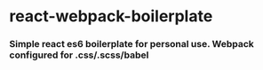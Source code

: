 # react-webpack-boilerplate

### Simple react es6 boilerplate for personal use. Webpack configured for .css/.scss/babel
